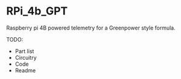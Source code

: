 # RPi_4b_GPT
Raspberry pi 4B powered telemetry for a Greenpower style formula.

TODO:
- Part list
- Circuitry
- Code
- Readme
